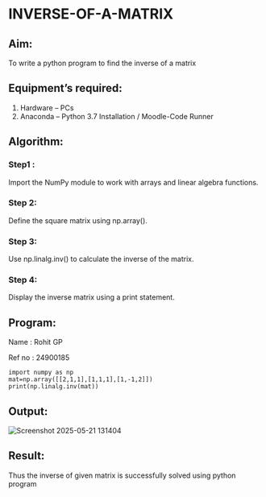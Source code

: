 # INVERSE-OF-A-MATRIX
## Aim:
To write a python program to find the inverse of a matrix
## Equipment’s required:
1. 	Hardware – PCs
2. 	Anaconda – Python 3.7 Installation / Moodle-Code Runner
## Algorithm:
### Step1 : 
Import the NumPy module to work with arrays and linear algebra functions.
### Step 2: 
Define the square matrix using np.array().
### Step 3: 
Use np.linalg.inv() to calculate the inverse of the matrix.
### Step 4: 
Display the inverse matrix using a print statement.

## Program:
Name : Rohit GP

Ref no : 24900185
```
import numpy as np
mat=np.array([[2,1,1],[1,1,1],[1,-1,2]])
print(np.linalg.inv(mat))
```
## Output:
![Screenshot 2025-05-21 131404](https://github.com/user-attachments/assets/40b9855e-b2b2-4bf2-bede-b4332829278b)
## Result:
Thus the inverse of given matrix is successfully solved using python program

